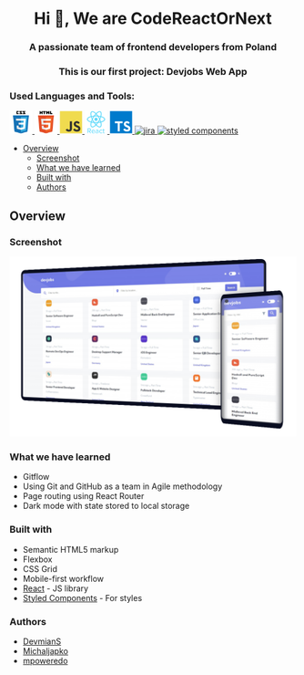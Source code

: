 <h1 align="center">Hi 👋, We are CodeReactOrNext</h1>
<h3 align="center">A passionate team of frontend developers from Poland</h3>
<h3 align="center">This is our first project: Devjobs Web App</h3>

<h3 align="left">Used Languages and Tools:</h3>
<p align="left"> <a href="https://www.w3schools.com/css/" target="_blank" rel="noreferrer"> <img src="https://raw.githubusercontent.com/devicons/devicon/master/icons/css3/css3-original-wordmark.svg" alt="css3" width="40" height="40"/> </a> <a href="https://www.w3.org/html/" target="_blank" rel="noreferrer"> <img src="https://raw.githubusercontent.com/devicons/devicon/master/icons/html5/html5-original-wordmark.svg" alt="html5" width="40" height="40"/> </a> <a href="https://developer.mozilla.org/en-US/docs/Web/JavaScript" target="_blank" rel="noreferrer"> <img src="https://raw.githubusercontent.com/devicons/devicon/master/icons/javascript/javascript-original.svg" alt="javascript" width="40" height="40"/> </a> <a href="https://reactjs.org/" target="_blank" rel="noreferrer"> <img src="https://raw.githubusercontent.com/devicons/devicon/master/icons/react/react-original-wordmark.svg" alt="react" width="40" height="40"/> </a>   <a href="https://www.typescriptlang.org/" target="_blank" rel="noreferrer"> <img src="https://raw.githubusercontent.com/devicons/devicon/master/icons/typescript/typescript-original.svg" alt="typescript" width="40" height="40"/> </a> <a href="https://www.atlassian.com/software/jira" target="_blank" rel="noreferrer"> <img src="https://cdn.jsdelivr.net/gh/devicons/devicon/icons/jira/jira-original-wordmark.svg" alt="jira" width="40" height="40"/> </a> <a href="https://styled-components.com/" target="_blank" rel="noreferrer"> <img src="https://cdn.worldvectorlogo.com/logos/styled-components-1.svg" alt="styled components" width="40" height="40"/> </a> </p>

- [Overview](#overview)
  - [Screenshot](#screenshot)
  - [What we have learned](#what-we-have-learned)
  - [Built with](#built-with)
  - [Authors](#authors)

## Overview

### Screenshot

![Devjobs Screenshot](./screenshot.png)

### What we have learned

- Gitflow
- Using Git and GitHub as a team in Agile methodology
- Page routing using React Router
- Dark mode with state stored to local storage

### Built with

- Semantic HTML5 markup
- Flexbox
- CSS Grid
- Mobile-first workflow
- [React](https://reactjs.org/) - JS library
- [Styled Components](https://styled-components.com/) - For styles

### Authors

- [DevmianS](https://github.com/DevmianS)
- [Michaljapko](https://github.com/Michaljapko)
- [mpoweredo](https://github.com/mpoweredo)
